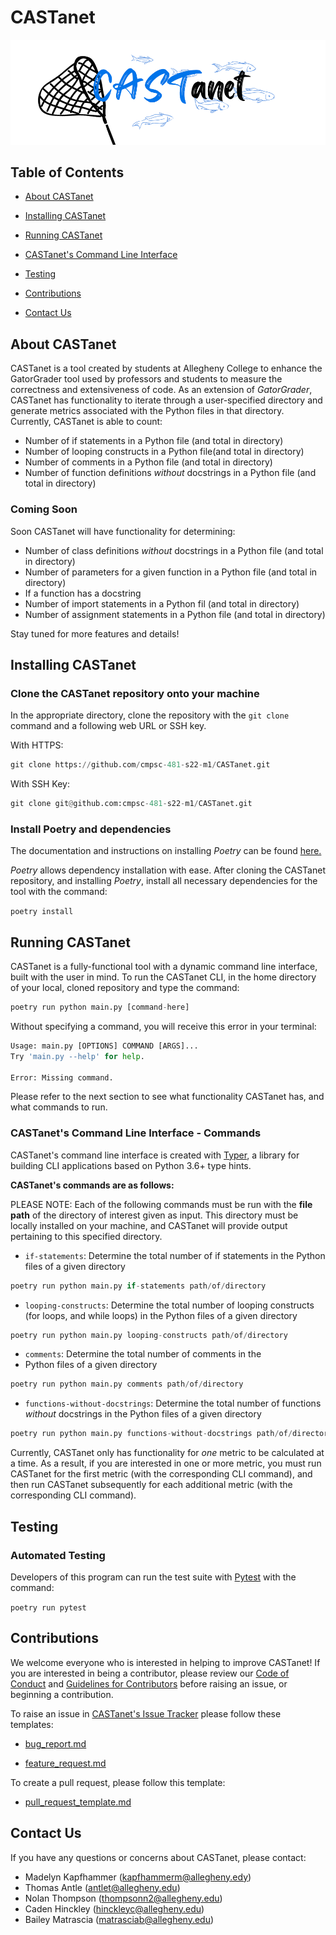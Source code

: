 # CASTanet

![logo](castanet.png)

## Table of Contents

* [About CASTanet](#about-castanet)

* [Installing CASTanet](#installing-castanet)

* [Running CASTanet](#running-castanet)

* [CASTanet's Command Line Interface](#castanets-command-line-interface)

* [Testing](#testing)

* [Contributions](#contributions)

* [Contact Us](#contact-us)

## About CASTanet

CASTanet is a tool created by students at
Allegheny College to enhance the GatorGrader
tool used by professors and students to measure
the correctness and extensiveness of code. As an
extension of _GatorGrader_, CASTanet has
functionality to iterate through a
user-specified directory and generate metrics
associated with the Python files in that
directory. Currently, CASTanet is able to count:

* Number of if statements in a Python file (and
total in directory)
* Number of looping constructs in a Python file(and total in directory)
* Number of comments in a Python file (and total
in directory)
* Number of function definitions _without_
docstrings in a Python file (and total in
directory)

### Coming Soon

Soon CASTanet will have functionality for
determining:

* Number of class definitions _without_
docstrings in a Python file (and total in
directory)
* Number of parameters for a given function in a
Python file (and total in directory)
* If a function has a docstring
* Number of import statements in a Python fil
(and total in directory)
* Number of assignment statements in a Python
file (and total in directory)

Stay tuned for more features and details!

## Installing CASTanet

### Clone the CASTanet repository onto your machine

In the appropriate directory, clone the repository with the `git clone`
command and a following web URL or SSH key.

With HTTPS:

```python
git clone https://github.com/cmpsc-481-s22-m1/CASTanet.git
```

With SSH Key:

```python
git clone git@github.com:cmpsc-481-s22-m1/CASTanet.git
```

### Install Poetry and dependencies

The documentation and instructions on installing _Poetry_ can be found [here.](https://python-poetry.org/docs/)

_Poetry_ allows dependency installation with ease. After
cloning the CASTanet
repository, and installing _Poetry_, install all
necessary dependencies for the tool with the command:

`poetry install`

## Running CASTanet

CASTanet is a fully-functional tool with a dynamic command
line interface,
built with the user in mind. To run the CASTanet CLI, in the home 
directory of your local, cloned
repository and type the command:

```python
poetry run python main.py [command-here]
```

Without specifying a command, you will receive this error in
your terminal:

```python
Usage: main.py [OPTIONS] COMMAND [ARGS]...
Try 'main.py --help' for help.

Error: Missing command.
```

Please refer to the next section to see what functionality
CASTanet has, and what commands to run.

### CASTanet's Command Line Interface - Commands

CASTanet's command line interface is created with
[Typer](https://typer.tiangolo.com/),
a library for building CLI applications based
on Python 3.6+ type hints.

**CASTanet's commands are as follows:**

PLEASE NOTE: Each of the following commands must be run with
the **file path** of the directory of interest given as
input. This directory must be locally installed on your
machine, and CASTanet will provide output pertaining to this
specified directory.

* `if-statements`: Determine the total number of if
statements in the
Python files of a given directory

```python
poetry run python main.py if-statements path/of/directory
```

* `looping-constructs`: Determine the total number of
looping constructs
(for loops, and while loops) in the Python files of a given
directory

```python
poetry run python main.py looping-constructs path/of/directory
```

* `comments`: Determine the total number of comments in the
* Python files of a given directory

```python
poetry run python main.py comments path/of/directory
```

* `functions-without-docstrings`: Determine the total number
of functions _without_
docstrings in the Python files of a given directory

```python
poetry run python main.py functions-without-docstrings path/of/directory
```

Currently, CASTanet only has functionality
for _one_ metric to be calculated at a time.
As a result, if you are interested in one or
more metric, you must run CASTanet for the first metric
(with the corresponding CLI command),
and then run CASTanet subsequently for
each additional metric (with the corresponding CLI command).

## Testing

### Automated Testing

Developers of this program can run the test suite with
[Pytest](https://docs.pytest.org/en/stable/) with the
command:

`poetry run pytest`

## Contributions

We welcome everyone who is interested in helping to improve
CASTanet!
If you are interested in being a contributor, please review
our
[Code of Conduct](https://github.com/cmpsc-481-s22-m1/CASTanet/blob/documentation/CODE_OF_CONDUCT.md)
and
[Guidelines for Contributors](https://github.com/cmpsc-481-s22-m1/CASTanet/blob/documentation/CONTRIBUTING.md)
before raising an issue, or beginning a contribution.

To raise an issue in
[CASTanet's Issue Tracker](https://github.com/cmpsc-481-s22-m1/CASTanet/issues)
please follow these templates:

* [bug_report.md](https://github.com/cmpsc-481-s22-m1/CASTanet/blob/documentation/.github/ISSUE_TEMPLATE/bug_report.md)

* [feature_request.md](https://github.com/cmpsc-481-s22-m1/CASTanet/blob/documentation/.github/ISSUE_TEMPLATE/feature_request.md)

To create a pull request, please follow this template:

* [pull_request_template.md](https://github.com/cmpsc-481-s22-m1/CASTanet/blob/documentation/.github/pull_request_template.md)

## Contact Us

If you have any questions or concerns about CASTanet, please contact:

* Madelyn Kapfhammer (kapfhammerm@allegheny.edy)
* Thomas Antle (antlet@allegheny.edu)
* Nolan Thompson (thompsonn2@allegheny.edu)
* Caden Hinckley (hinckleyc@allegheny.edu)
* Bailey Matrascia (matrasciab@allegheny.edu)
